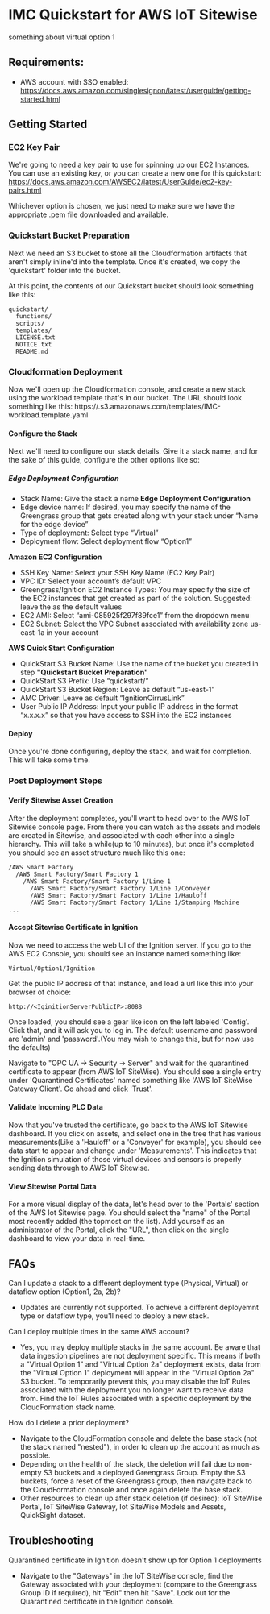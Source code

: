 # IMC Quickstart for AWS IoT Sitewise
something about virtual option 1

## Requirements:
- AWS account with SSO enabled: https://docs.aws.amazon.com/singlesignon/latest/userguide/getting-started.html

## Getting Started

### EC2 Key Pair
We're going to need a key pair to use for spinning up our EC2 Instances. You can use an existing key, or you can 
create a new one for this quickstart: https://docs.aws.amazon.com/AWSEC2/latest/UserGuide/ec2-key-pairs.html

Whichever option is chosen, we just need to make sure we have the appropriate .pem file downloaded and available.

### Quickstart Bucket Preparation
Next we need an S3 bucket to store all the Cloudformation artifacts that aren't simply inline'd into the template.
Once it's created, we copy the 'quickstart' folder into the bucket. 

At this point, the contents of our Quickstart bucket should look something like this:
```
quickstart/
  functions/
  scripts/
  templates/
  LICENSE.txt
  NOTICE.txt
  README.md
```

### Cloudformation Deployment
Now we'll open up the Cloudformation console, and create a new stack using the workload template that's in our bucket.
The URL should look something like this:
https://<BUCKETNAME>.s3.amazonaws.com/templates/IMC-workload.template.yaml

#### Configure the Stack
Next we'll need to configure our stack details. Give it a stack name, and for the sake of this guide, 
configure the other options like so:

##### **Edge Deployment Configuration**

* Stack Name: Give the stack a name
**Edge Deployment Configuration**
* Edge device name: If desired, you may specify the name of the Greengrass group that gets created along with your stack under “Name for the edge device”
* Type of deployment: Select type “Virtual” 
* Deployment flow: Select deployment flow “Option1”
 
**Amazon EC2 Configuration**
* SSH Key Name: Select your SSH Key Name (EC2 Key Pair)
* VPC ID: Select your account’s default VPC 
* Greengrass/Ignition EC2 Instance Types: You may specify the size of the EC2 instances that get created as part of the solution. Suggested: leave the as the default values
* EC2 AMI: Select “ami-085925f297f89fce1” from the dropdown menu
* EC2 Subnet: Select the VPC Subnet associated with availability zone us-east-1a in your account

**AWS Quick Start Configuration**
* QuickStart S3 Bucket Name: Use the name of the bucket you created in step **"Quickstart Bucket Preparation"**
* QuickStart S3 Prefix: Use “quickstart/“ 
* QuickStart S3 Bucket Region: Leave as default “us-east-1”
* AMC Driver: Leave as default “IgnitionCirrusLink”
* User Public IP Address: Input your public IP address in the format “x.x.x.x” so that you have access to SSH into the EC2 instances

#### Deploy
Once you're done configuring, deploy the stack, and wait for completion. This will take some time.

### Post Deployment Steps

#### Verify Sitewise Asset Creation
After the deployment completes, you'll want to head over to the AWS IoT Sitewise console page. From there you can watch as
the assets and models are created in Sitewise, and associated with each other into a single hierarchy. 
This will take a while(up to 10 minutes), but once it's completed you should see an asset structure much like this one:
```
/AWS Smart Factory
  /AWS Smart Factory/Smart Factory 1
    /AWS Smart Factory/Smart Factory 1/Line 1
      /AWS Smart Factory/Smart Factory 1/Line 1/Conveyer
      /AWS Smart Factory/Smart Factory 1/Line 1/Hauloff
      /AWS Smart Factory/Smart Factory 1/Line 1/Stamping Machine
...
```

#### Accept Sitewise Certificate in Ignition
Now we need to access the web UI of the Ignition server. If you go to the AWS EC2 Console, you should see an instance
named something like:
```
Virtual/Option1/Ignition
```
Get the public IP address of that instance, and load a url like this into your browser of choice:
```
http://<IginitionServerPublicIP>:8088
```
Once loaded, you should see a gear like icon on the left labeled 'Config'. Click that, and it will ask you to log in.
The default username and password are 'admin' and 'password'.(You may wish to change this, but for now use the defaults)

Navigate to "OPC UA -> Security -> Server" and wait for the quarantined certificate to appear (from AWS IoT SiteWise).
You should see a single entry under 'Quarantined Certificates' named something like 'AWS IoT SiteWise Gateway Client'.
Go ahead and click 'Trust'.

#### Validate Incoming PLC Data
Now that you've trusted the certificate, go back to the AWS IoT Sitewise dashboard. If you click on assets, and select one
in the tree that has various measurements(Like a 'Hauloff' or a 'Conveyer' for example), you should see data start to appear
and change under 'Measurements'. This indicates that the Ignition simulation of those virtual devices and sensors is
properly sending data through to AWS IoT Sitewise.

#### View Sitewise Portal Data
For a more visual display of the data, let's head over to the 'Portals' section of the AWS Iot Sitewise page. You should
select the "name" of the Portal most recently added (the topmost on the list). Add yourself as an administrator of the Portal, click the "URL", then click on the single dashboard to view your data in real-time. 

## FAQs

Can I update a stack to a different deployment type (Physical, Virtual) or dataflow option (Option1, 2a, 2b)? 
- Updates are currently not supported. To achieve a different deployemnt type or dataflow type, you'll need to deploy a new stack. 

Can I deploy multiple times in the same AWS account? 
- Yes, you may deploy multiple stacks in the same account. Be aware that data ingestion pipelines are not deployment specific. This means if both a "Virtual Option 1" and "Virtual Option 2a" deployment exists, data from the "Virtual Option 1" deployment will appear in the "Virtual Option 2a" S3 bucket. To temporarily prevent this, you may disable the IoT Rules associated with the deployment you no longer want to receive data from. Find the IoT Rules associated with a specific deployment by the CloudFormation stack name. 

How do I delete a prior deployment?
- Navigate to the CloudFormation console and delete the base stack (not the stack named "nested"), in order to clean up the account as much as possible.
- Depending on the health of the stack, the deletion will fail due to non-empty S3 buckets and a deployed Greengrass Group. Empty the S3 buckets, force a reset of the Greengrass group, then navigate back to the CloudFormation console and once again delete the base stack. 
- Other resources to clean up after stack deletion (if desired): IoT SiteWise Portal, IoT SiteWise Gateway, Iot SiteWise Models and Assets, QuickSight dataset.

## Troubleshooting

Quarantined certificate in Ignition doesn't show up for Option 1 deployments
- Navigate to the "Gateways" in the IoT SiteWise console, find the Gateway associated with your deployment (compare to the Greengrass Group ID if required), hit "Edit" then hit "Save". Look out for the Quarantined certificate in the Ignition console. 


